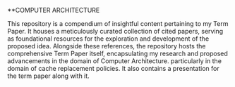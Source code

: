 **COMPUTER ARCHITECTURE


This repository is a compendium of insightful content pertaining to my Term Paper. It houses a meticulously curated collection of cited papers, serving as foundational resources for the exploration and development of the proposed idea. Alongside these references, the repository hosts the comprehensive Term Paper itself, encapsulating my research and proposed advancements in the domain of Computer Architecture. particularly in the domain of cache replacement policies. It also contains a presentation for the term paper along with it.
